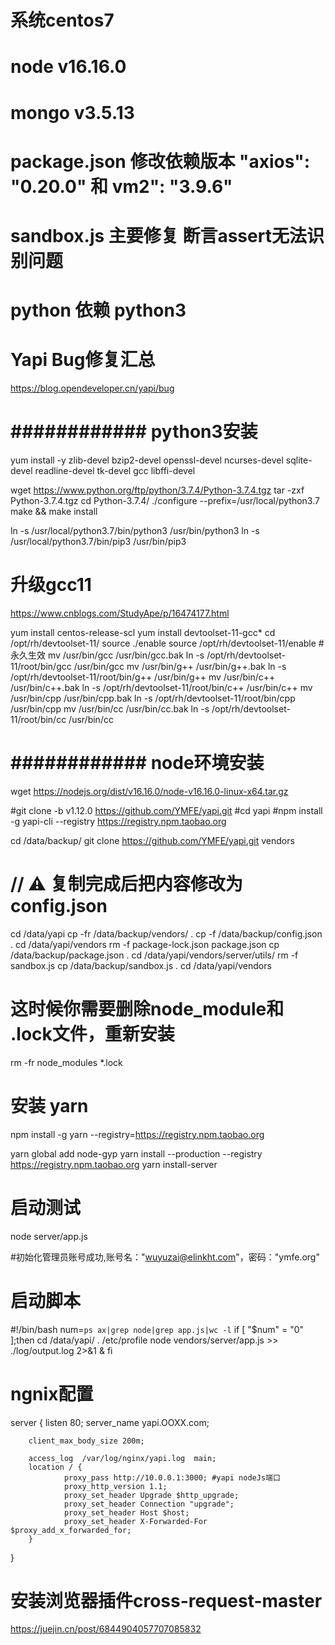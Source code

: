 # 系统centos7
# node v16.16.0
# mongo v3.5.13
# package.json 修改依赖版本 "axios": "0.20.0" 和 vm2": "3.9.6"
# sandbox.js 主要修复 断言assert无法识别问题
# python 依赖 python3

# Yapi Bug修复汇总
https://blog.opendeveloper.cn/yapi/bug



# ############ python3安装 ############
yum install -y zlib-devel bzip2-devel openssl-devel ncurses-devel sqlite-devel readline-devel tk-devel gcc libffi-devel

wget https://www.python.org/ftp/python/3.7.4/Python-3.7.4.tgz
tar -zxf Python-3.7.4.tgz 
cd Python-3.7.4/
./configure --prefix=/usr/local/python3.7
make && make install

ln -s /usr/local/python3.7/bin/python3 /usr/bin/python3
ln -s /usr/local/python3.7/bin/pip3 /usr/bin/pip3

# 升级gcc11
https://www.cnblogs.com/StudyApe/p/16474177.html

yum install centos-release-scl
yum install devtoolset-11-gcc*
cd /opt/rh/devtoolset-11/
source ./enable
source /opt/rh/devtoolset-11/enable
#永久生效
mv /usr/bin/gcc /usr/bin/gcc.bak
ln -s /opt/rh/devtoolset-11/root/bin/gcc /usr/bin/gcc
mv /usr/bin/g++ /usr/bin/g++.bak
ln -s /opt/rh/devtoolset-11/root/bin/g++ /usr/bin/g++
mv /usr/bin/c++ /usr/bin/c++.bak
ln -s /opt/rh/devtoolset-11/root/bin/c++ /usr/bin/c++
mv /usr/bin/cpp /usr/bin/cpp.bak
ln -s /opt/rh/devtoolset-11/root/bin/cpp /usr/bin/cpp
mv /usr/bin/cc /usr/bin/cc.bak
ln -s /opt/rh/devtoolset-11/root/bin/cc /usr/bin/cc


# ############  node环境安装 ############ 
wget https://nodejs.org/dist/v16.16.0/node-v16.16.0-linux-x64.tar.gz


#git clone -b v1.12.0 https://github.com/YMFE/yapi.git
#cd yapi
#npm install -g yapi-cli --registry https://registry.npm.taobao.org


cd /data/backup/
git clone https://github.com/YMFE/yapi.git vendors

# // ⚠️  复制完成后把内容修改为 config.json
cd /data/yapi
cp -fr /data/backup/vendors/ .
cp -f /data/backup/config.json .
cd /data/yapi/vendors
rm -f package-lock.json package.json
cp /data/backup/package.json .
cd /data/yapi/vendors/server/utils/
rm -f sandbox.js
cp /data/backup/sandbox.js .
cd /data/yapi/vendors


# 这时候你需要删除node_module和 .lock文件，重新安装
rm -fr node_modules  *.lock

# 安装 yarn
npm install -g yarn --registry=https://registry.npm.taobao.org

yarn global add node-gyp
yarn install --production --registry https://registry.npm.taobao.org
yarn install-server

# 启动测试
node server/app.js

#初始化管理员账号成功,账号名："wuyuzai@elinkht.com"，密码："ymfe.org"

# 启动脚本
#!/bin/bash
num=`ps ax|grep node|grep app.js|wc -l`
if [ "$num" = "0" ];then
	cd /data/yapi/
        . /etc/profile
        node vendors/server/app.js >> ./log/output.log 2>&1 &
fi

# ngnix配置
server {
        listen	80;
	    server_name  yapi.OOXX.com;

        client_max_body_size 200m;

        access_log  /var/log/nginx/yapi.log  main;
        location / {
                proxy_pass http://10.0.0.1:3000; #yapi nodeJs端口
                proxy_http_version 1.1;
                proxy_set_header Upgrade $http_upgrade;
                proxy_set_header Connection "upgrade";
                proxy_set_header Host $host;
                proxy_set_header X-Forwarded-For $proxy_add_x_forwarded_for;
        }
}


# 安装浏览器插件cross-request-master
https://juejin.cn/post/6844904057707085832


